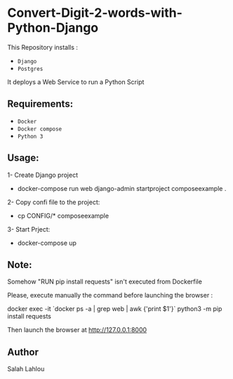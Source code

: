 # Convert-Digit-2-words-with-Python-Django

This Repository installs :

- `Django`
- `Postgres`

It deploys a Web Service to run a Python Script

## Requirements:

- `Docker`
- `Docker compose`
- `Python 3`

## Usage:

1- Create Django project

- docker-compose run web django-admin startproject composeexample .
 
2- Copy confi file to the project:

- cp CONFIG/* composeexample

3- Start Prject:
- docker-compose up

## Note:

Somehow "RUN pip install requests" isn't executed from Dockerfile

Please, execute manually the command before launching the browser :

docker exec -it \`docker ps -a | grep web | awk {'print $1'}\` python3 -m pip install requests 

Then launch the browser at http://127.0.0.1:8000

## Author
Salah Lahlou
